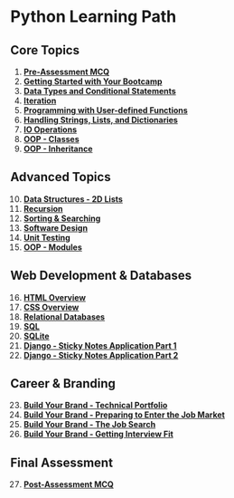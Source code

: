# Python Learning Path

## Core Topics

1. **[Pre-Assessment MCQ](https://github.com/GowerCampbell/Pre-Assessment-MCQ)**
2. **[Getting Started with Your Bootcamp](https://github.com/GowerCampbell/Getting-Started-With-Bootcamp)**
3. **[Data Types and Conditional Statements](https://github.com/GowerCampbell/Data-Types-And-Conditional-Statements)**
4. **[Iteration](https://github.com/GowerCampbell/Iteration)**
5. **[Programming with User-defined Functions](https://github.com/GowerCampbell/User-Defined-Functions)**
6. **[Handling Strings, Lists, and Dictionaries](https://github.com/GowerCampbell/Strings-Lists-Dictionaries)**
7. **[IO Operations](https://github.com/GowerCampbell/IO-Operations)**
8. **[OOP - Classes](https://github.com/GowerCampbell/OOP-Classes)**
9. **[OOP - Inheritance](https://github.com/GowerCampbell/OOP-Inheritance)**

## Advanced Topics

10. **[Data Structures - 2D Lists](LINK_TO_REPO)**
11. **[Recursion](LINK_TO_REPO)**
12. **[Sorting & Searching](LINK_TO_REPO)**
13. **[Software Design](LINK_TO_REPO)**
14. **[Unit Testing](LINK_TO_REPO)**
15. **[OOP - Modules](LINK_TO_REPO)**

## Web Development & Databases

16. **[HTML Overview](LINK_TO_REPO)**
17. **[CSS Overview](LINK_TO_REPO)**
18. **[Relational Databases](LINK_TO_REPO)**
19. **[SQL](LINK_TO_REPO)**
20. **[SQLite](LINK_TO_REPO)**
21. **[Django - Sticky Notes Application Part 1](LINK_TO_REPO)**
22. **[Django - Sticky Notes Application Part 2](LINK_TO_REPO)**

## Career & Branding

23. **[Build Your Brand - Technical Portfolio](https://github.com/GowerCampbell/Build-Your-Technical-Portfolio)**
24. **[Build Your Brand - Preparing to Enter the Job Market](https://github.com/GowerCampbell/Job-Search-Toolkit)**
25. **[Build Your Brand - The Job Search](LINK_TO_REPO)**
26. **[Build Your Brand - Getting Interview Fit](LINK_TO_REPO)**

## Final Assessment

27. **[Post-Assessment MCQ](LINK_TO_REPO)**

